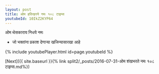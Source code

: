 ```yaml
---
layout: post
title: ओम हविरहरये नमः १०८ टाइम्स
youtubeId: 10IkZ2KYP64
---
```

 
 
 ओम थेसकाराय निधये नमः  
 
 -  जो भक्तांना प्रकाश देणार्‍या खजिन्यासारखा आहे 
 
  
 
  
 
 
 
 
 
 


{% include youtubePlayer.html id=page.youtubeId %}
 
[Next]({{ site.baseurl }}{% link  split2/_posts/2016-07-31-ओम शंखभरते नमः १०८ टाइम्स.md%})
 
